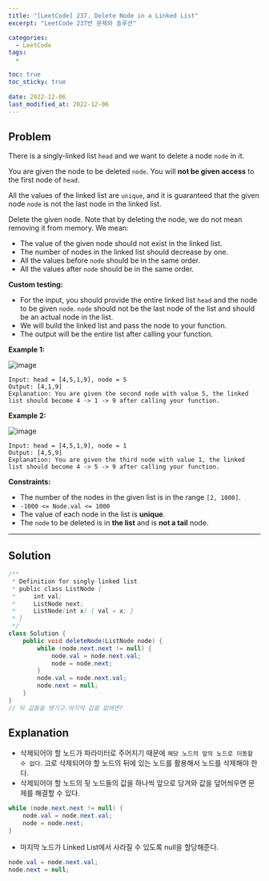 ```yaml
---
title: "[LeetCode] 237. Delete Node in a Linked List"
excerpt: "LeetCode 237번 문제와 솔루션"

categories:
  - LeetCode
tags:
  - 

toc: true
toc_sticky: true
 
date: 2022-12-06
last_modified_at: 2022-12-06
---
```

## **Problem**
There is a singly-linked list `head` and we want to delete a node `node` in it.

You are given the node to be deleted `node`. You will **not be given access** to the first node of `head`.

All the values of the linked list are `unique`, and it is guaranteed that the given node `node` is not the last node in the linked list.

Delete the given node. Note that by deleting the node, we do not mean removing it from memory. We mean:

- The value of the given node should not exist in the linked list.
- The number of nodes in the linked list should decrease by one.
- All the values before `node` should be in the same order.
- All the values after `node` should be in the same order.

**Custom testing:**

- For the input, you should provide the entire linked list `head` and the node to be given `node`. `node` should not be the last node of the list and should be an actual node in the list.
- We will build the linked list and pass the node to your function.
- The output will be the entire list after calling your function.

**Example 1:**

![image](https://user-images.githubusercontent.com/107045604/205624525-b9c66114-4b77-45b8-aca5-e78bee766ed5.png)
```
Input: head = [4,5,1,9], node = 5
Output: [4,1,9]
Explanation: You are given the second node with value 5, the linked list should become 4 -> 1 -> 9 after calling your function.
```
**Example 2:**

![image](https://user-images.githubusercontent.com/107045604/205624550-5bb3d477-efa4-4222-a4d8-47990cf890df.png)
```
Input: head = [4,5,1,9], node = 1
Output: [4,5,9]
Explanation: You are given the third node with value 1, the linked list should become 4 -> 5 -> 9 after calling your function.
```
**Constraints:**
- The number of the nodes in the given list is in the range `[2, 1000]`.
- `-1000 <= Node.val <= 1000`
- The value of each node in the list is **unique**.
- The `node` to be deleted is in **the list** and is **not a tail** node.

---
## **Solution**
```java
/**
 * Definition for singly-linked list.
 * public class ListNode {
 *     int val;
 *     ListNode next;
 *     ListNode(int x) { val = x; }
 * }
 */
class Solution {
    public void deleteNode(ListNode node) {
        while (node.next.next != null) {
            node.val = node.next.val;
            node = node.next;
        }
        node.val = node.next.val;
        node.next = null;
    }
}
// 뒤 값들을 땡기고.마지막 값을 없애면?
```
## **Explanation**
- 삭제되어야 할 노드가 파라미터로 주어지기 때문에 `해당 노드의 앞의 노드로 이동할 수 없다`. 고로 삭제되어야 할 노드의 뒤에 있는 노드를 활용해서 노드를 삭제해야 한다.
- 삭제되어야 할 노드의 뒷 노드들의 값을 하나씩 앞으로 당겨와 값을 덮어씌우면 문제를 해결할 수 있다.
```java
while (node.next.next != null) {
    node.val = node.next.val;
    node = node.next;
}
```
- 마지막 노드가 Linked List에서 사라질 수 있도록 null을 할당해준다.
```java
node.val = node.next.val;
node.next = null;
```